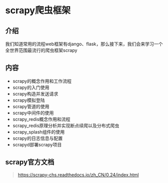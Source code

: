# scrapy爬虫框架

## 介绍
我们知道常用的流程web框架有django、flask，那么接下来，我们会来学习一个全世界范围最流行的爬虫框架scrapy

## 内容
- scrapy的概念作用和工作流程
- scrapy的入门使用
- scrapy构造并发送请求
- scrapy模拟登陆
- scrapy管道的使用
- scrapy中间件的使用	
- scrapy_redis概念作用和流程
- scrapy_redis原理分析并实现断点续爬以及分布式爬虫
- scrapy_splash组件的使用
- scrapy的日志信息与配置
- scrapyd部署scrapy项目



## scrapy官方文档

> https://scrapy-chs.readthedocs.io/zh_CN/0.24/index.html